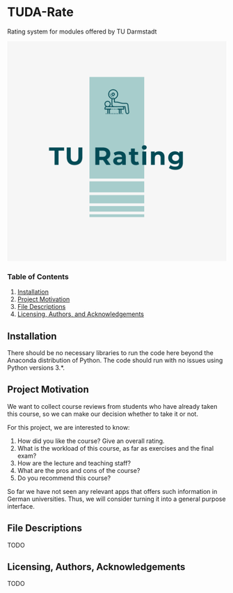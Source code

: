 # TUDA-Rate
Rating system for modules offered by TU Darmstadt

![logo](logos/logo.png)

### Table of Contents

1. [Installation](#installation)
2. [Project Motivation](#motivation)
3. [File Descriptions](#files)
4. [Licensing, Authors, and Acknowledgements](#licensing)

## Installation <a name="installation"></a>

There should be no necessary libraries to run the code here beyond the Anaconda distribution of Python.  The code should run with no issues using Python versions 3.*.

## Project Motivation<a name="motivation"></a>

We want to collect course reviews from students who have already taken this course, so we can make our decision whether to take it or not.

For this project, we are interested to know: 

1. How did you like the course? Give an overall rating.
2. What is the workload of this course, as far as exercises and the final exam?
3. How are the lecture and teaching staff?
4. What are the pros and cons of the course?
5. Do you recommend this course?

So far we have not seen any relevant apps that offers such information in German universities. Thus, we will consider turning it into a general purpose interface.


## File Descriptions <a name="files"></a>

TODO

## Licensing, Authors, Acknowledgements<a name="licensing"></a>

TODO
